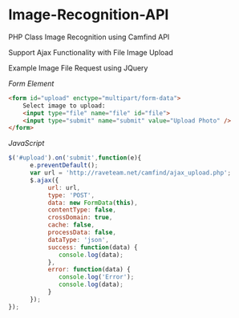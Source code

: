 # Image-Recognition-API

PHP Class Image Recognition using Camfind API

Support Ajax Functionality with File Image Upload

Example Image File Request using JQuery

*Form Element*
```html
<form id="upload" enctype="multipart/form-data">
    Select image to upload:
    <input type="file" name="file" id="file">
    <input type="submit" name="submit" value="Upload Photo" />
</form>
```


*JavaScript*

```javascript
$('#upload').on('submit',function(e){
      e.preventDefault();
      var url = 'http://raveteam.net/camfind/ajax_upload.php';
      $.ajax({
           url: url,
           type: 'POST',
           data: new FormData(this),
           contentType: false,
           crossDomain: true,
           cache: false,
           processData: false,
           dataType: 'json',
           success: function(data) {
              console.log(data);
           },
           error: function(data) {
              console.log('Error');
              console.log(data);
           }
      });
});
```
